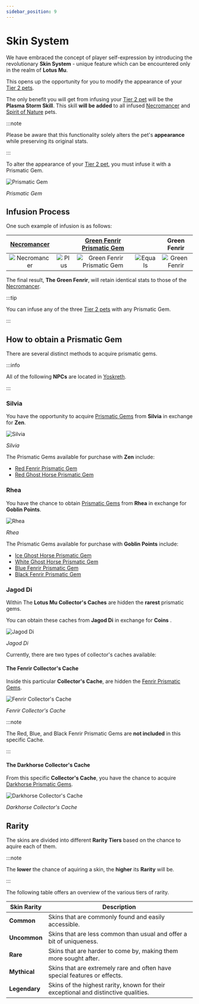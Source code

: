```yaml
---
sidebar_position: 9
---
```


# Skin System

We have embraced the concept of player self-expression by introducing the revolutionary **Skin System** - unique feature which can be encountered only in the realm of **Lotus Mu**.

This opens up the opportunity for you to modify the appearance of your [Tier 2 pets](/category/pets).

The only benefit you will get from infusing your [Tier 2 pet](/category/pets) will be the **Plasma Storm Skill**. This skill **will be added** to all infused [Necromancer](/crafting/pets/necromancer) and [Spirit of Nature](/crafting/pets/spirit-of-nature) pets.

:::note

Please be aware that this functionality solely alters the pet's **appearance** while preserving its original stats.

:::

To alter the appearance of your [Tier 2 pet](/category/pets), you must infuse it with a Prismatic Gem.

![Prismatic Gem](/img/items/jewels/prismatic-gem.png)

_Prismatic Gem_

## Infusion Process

One such example of infusion is as follows:

|    [Necromancer](/crafting/pets/necromancer)    |                                       | [Green Fenrir Prismatic Gem](/items/jewels/prismatic-gems/fenrir-gems) |                                         |                   Green Fenrir                    |
| :---------------------------------------------: | :-----------------------------------: | :--------------------------------------------------------------------: | :-------------------------------------: | :-----------------------------------------------: |
| ![Necromancer](/img/items/pets/necromancer.png) | ![Plus](/img/items/invitations/+.png) |   ![Green Fenrir Prismatic Gem](/img/items/jewels/prismatic-gem.png)   | ![Equals](/img/items/invitations/=.png) | ![Green Fenrir](/img/items/pets/green-fenrir.jpg) |

The final result, **The Green Fenrir**, will retain identical stats to those of the [Necromancer](/crafting/pets/necromancer).

:::tip

You can infuse any of the three [Tier 2 pets](/category/pets) with any Prismatic Gem.

:::

## How to obtain a Prismatic Gem

There are several distinct methods to acquire prismatic gems.

:::info

All of the following **NPCs** are located in [Yoskreth](/maps/yoskreth).

:::

### Silvia

You have the opportunity to acquire [Prismatic Gems](/category/prismatic-gems) from **Silvia** in exchange for **Zen**.

![Silvia](/img/npc/silvia.jpg)

_Silvia_

The Prismatic Gems available for purchase with **Zen** include:

- [Red Fenrir Prismatic Gem](/items/jewels/prismatic-gems/fenrir-gems)
- [Red Ghost Horse Prismatic Gem](/items/jewels/prismatic-gems/ghost-horse-gems)

### Rhea

You have the chance to obtain [Prismatic Gems](/category/prismatic-gems) from **Rhea** in exchange for **Goblin Points**.

![Rhea](/img/npc/rhea.jpg)

_Rhea_

The Prismatic Gems available for purchase with **Goblin Points** include:

- [Ice Ghost Horse Prismatic Gem](/items/jewels/prismatic-gems/ghost-horse-gems)
- [White Ghost Horse Prismatic Gem](/items/jewels/prismatic-gems/ghost-horse-gems)
- [Blue Fenrir Prismatic Gem](/items/jewels/prismatic-gems/fenrir-gems)
- [Black Fenrir Prismatic Gem](/items/jewels/prismatic-gems/fenrir-gems)

### Jagod Di

Within The **Lotus Mu Collector's Caches** are hidden the **rarest** prismatic gems.

You can obtain these caches from **Jagod Di** in exchange for **Coins** .

![Jagod Di](/img/npc/jagod-di.jpg)

_Jagod Di_

Currently, there are two types of collector's caches available:

#### The Fenrir Collector's Cache

Inside this particular **Collector's Cache**, are hidden the [Fenrir Prismatic Gems](/items/jewels/prismatic-gems/fenrir-gems).

![Fenrir Collector's Cache](/img/items/item-bags/fenrir-cache.png)

_Fenrir Collector's Cache_

:::note

The Red, Blue, and Black Fenrir Prismatic Gems are **not included** in this specific Cache.

:::

#### The Darkhorse Collector's Cache

From this specific **Collector's Cache**, you have the chance to acquire [Darkhorse Prismatic Gems](/items/jewels/prismatic-gems/darkhorse-gems).

![Darkhorse Collector's Cache](/img/items/item-bags/darkhorse-cache.png)

_Darkhorse Collector's Cache_

## Rarity

The skins are divided into different **Rarity Tiers** based on the chance to aquire each of them.

:::note

The **lower** the chance of aquiring a skin, the **higher** its **Rarity** will be.

:::

The following table offers an overview of the various tiers of rarity.

| Skin Rarity                                           | Description                                                                         |
| ----------------------------------------------------- | ----------------------------------------------------------------------------------- |
| <span className="tier-common">**Common**</span>       | Skins that are commonly found and easily accessible.                                |
| <span className="tier-uncommon">**Uncommon**</span>   | Skins that are less common than usual and offer a bit of uniqueness.                |
| <span className="tier-rare">**Rare**</span>           | Skins that are harder to come by, making them more sought after.                    |
| <span className="tier-mythical">**Mythical**</span>   | Skins that are extremely rare and often have special features or effects.           |
| <span className="tier-legendary">**Legendary**</span> | Skins of the highest rarity, known for their exceptional and distinctive qualities. |